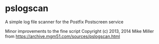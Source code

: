 # pslogscan
A simple log file scanner for the Postfix Postscreen service

Minor improvements to the fine script 
Copyright (c) 2013, 2014 Mike Miller
from https://archive.mgm51.com/sources/pslogscan.html

